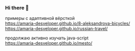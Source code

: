 ### Hi there 👋

<!--
**Amaria-desveloper/amaria-desveloper** is a ✨ _special_ ✨ repository because its `README.md` (this file) appears on your GitHub profile.

Here are some ideas to get you started:

- 🔭 I’m currently working on ...
- 🌱 I’m currently learning ...
- 👯 I’m looking to collaborate on ...
- 🤔 I’m looking for help with ...
- 💬 Ask me about ...
- 📫 How to reach me: ...
- 😄 Pronouns: ...
- ⚡ Fun fact: ...
-->

примеры с адаптивной вёрсткой <br/>
https://amaria-desveloper.github.io/8-aleksandrova-bicycles/ </br>
https://amaria-desveloper.github.io/russian-travel/

продолжаю активно изучать java-script </br>
https://amaria-desveloper.github.io/mesto/
